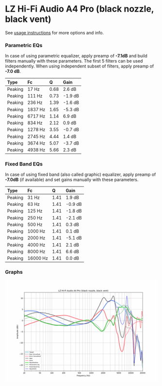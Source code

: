 # LZ Hi-Fi Audio A4 Pro (black nozzle, black vent)
See [usage instructions](https://github.com/jaakkopasanen/AutoEq#usage) for more options and info.

### Parametric EQs
In case of using parametric equalizer, apply preamp of **-7.1dB** and build filters manually
with these parameters. The first 5 filters can be used independently.
When using independent subset of filters, apply preamp of **-7.0 dB**.

| Type    | Fc      |    Q | Gain    |
|:--------|:--------|:-----|:--------|
| Peaking | 17 Hz   | 0.68 | 2.6 dB  |
| Peaking | 111 Hz  | 0.73 | -1.9 dB |
| Peaking | 236 Hz  | 1.39 | -1.6 dB |
| Peaking | 1837 Hz | 1.65 | -5.3 dB |
| Peaking | 6717 Hz | 1.14 | 6.9 dB  |
| Peaking | 834 Hz  | 2.12 | 0.9 dB  |
| Peaking | 1278 Hz | 3.55 | -0.7 dB |
| Peaking | 2745 Hz | 4.44 | 1.4 dB  |
| Peaking | 3674 Hz | 5.07 | -3.7 dB |
| Peaking | 4938 Hz | 5.66 | 2.3 dB  |

### Fixed Band EQs
In case of using fixed band (also called graphic) equalizer, apply preamp of **-7.0dB**
(if available) and set gains manually with these parameters.

| Type    | Fc       |    Q | Gain    |
|:--------|:---------|:-----|:--------|
| Peaking | 31 Hz    | 1.41 | 1.9 dB  |
| Peaking | 63 Hz    | 1.41 | -0.9 dB |
| Peaking | 125 Hz   | 1.41 | -1.8 dB |
| Peaking | 250 Hz   | 1.41 | -2.1 dB |
| Peaking | 500 Hz   | 1.41 | 0.3 dB  |
| Peaking | 1000 Hz  | 1.41 | 0.1 dB  |
| Peaking | 2000 Hz  | 1.41 | -5.1 dB |
| Peaking | 4000 Hz  | 1.41 | 2.1 dB  |
| Peaking | 8000 Hz  | 1.41 | 6.6 dB  |
| Peaking | 16000 Hz | 1.41 | 0.0 dB  |

### Graphs
![](./LZ%20Hi-Fi%20Audio%20A4%20Pro%20(black%20nozzle,%20black%20vent).png)